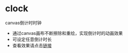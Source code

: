 clock
=====

canvas倒计时时钟
* 通过canvas画布不断擦除和重绘，实现倒计时的动画效果
* 可设定任意倒计时长
* 查看效果请点击[链接](http://congtou221.github.io/clock/digit.html)
